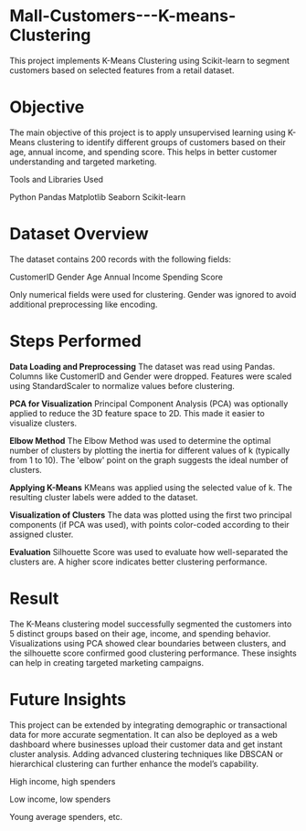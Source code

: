 # Mall-Customers---K-means-Clustering
This project implements K-Means Clustering using Scikit-learn to segment customers based on selected features from a retail dataset.

# Objective
The main objective of this project is to apply unsupervised learning using K-Means clustering to identify different groups of customers based on their age, annual income, and spending score. This helps in better customer understanding and targeted marketing.

Tools and Libraries Used

Python
Pandas
Matplotlib
Seaborn
Scikit-learn

# Dataset Overview
The dataset contains 200 records with the following fields:

CustomerID
Gender
Age
Annual Income 
Spending Score 

Only numerical fields were used for clustering. Gender was ignored to avoid additional preprocessing like encoding.

# Steps Performed

**Data Loading and Preprocessing**
The dataset was read using Pandas. Columns like CustomerID and Gender were dropped. Features were scaled using StandardScaler to normalize values before clustering.

**PCA for Visualization**
Principal Component Analysis (PCA) was optionally applied to reduce the 3D feature space to 2D. This made it easier to visualize clusters.

**Elbow Method**
The Elbow Method was used to determine the optimal number of clusters by plotting the inertia for different values of k (typically from 1 to 10). The 'elbow' point on the graph suggests the ideal number of clusters.

**Applying K-Means**
KMeans was applied using the selected value of k. The resulting cluster labels were added to the dataset.

**Visualization of Clusters**
The data was plotted using the first two principal components (if PCA was used), with points color-coded according to their assigned cluster.

**Evaluation**
Silhouette Score was used to evaluate how well-separated the clusters are. A higher score indicates better clustering performance.

# Result
The K-Means clustering model successfully segmented the customers into 5 distinct groups based on their age, income, and spending behavior. Visualizations using PCA showed clear boundaries between clusters, and the silhouette score confirmed good clustering performance. These insights can help in creating targeted marketing campaigns.

# Future Insights
This project can be extended by integrating demographic or transactional data for more accurate segmentation. It can also be deployed as a web dashboard where businesses upload their customer data and get instant cluster analysis. Adding advanced clustering techniques like DBSCAN or hierarchical clustering can further enhance the model’s capability.

High income, high spenders

Low income, low spenders

Young average spenders, etc.
